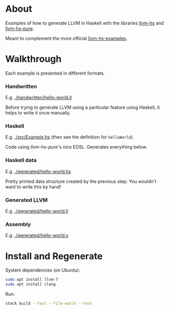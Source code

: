 # About

Examples of how to generate LLVM in Haskell with the libraries [llvm-hs](https://hackage.haskell.org/package/llvm-hs) and [llvm-hs-pure](https://hackage.haskell.org/package/llvm-hs-pure).

Meant to complement the more official [llvm-hs-examples](https://github.com/llvm-hs/llvm-hs-examples).

# Walkthrough

Each example is presented in different formats.

### Handwritten

E.g. [./handwritten/hello-world.ll](./handwritten/hello-world.ll)

Before trying to generate LLVM using a particular feature using Haskell, it helps to write it once manually.

### Haskell

E.g. [./src/Example.hs](./src/Example.hs) (then see the definition for `helloWorld`).

Code using *llvm-hs-pure*'s nice EDSL. Generates everything below.

### Haskell data

E.g. [./generated/hello-world.hs](./generated/hello-world.hs)

Pretty printed data structure created by the previous step. You wouldn't want to write this by hand!

### Generated LLVM

E.g. [./generated/hello-world.ll](./generated/hello-world.ll)

### Assembly

E.g. [./generated/hello-world.s](./generated/hello-world.s)

# Install and Regenerate

System dependencies (on Ubuntu):
```sh
sudo apt install llvm-7
sudo apt install clang
```

Run:
```sh
stack build --fast --file-watch --test
```
